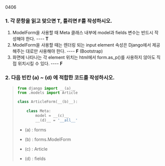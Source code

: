 0406

### 1. 각 문항을 읽고 맞으면 T, 틀리면 F를 작성하시오.

1. ModelForm을 사용할 때 Meta 클래스 내부에 model과 fields 변수는 반드시 작성해야 한다. ---- **T**
2. ModelForm을 사용할 때는 렌더링 되는 input element 속성은 Django에서 제공 해주는 대로만 사용해야 한다. ---- **F** (Bootstrap)
3. 화면에 나타나는 각 element 위치는 html에서 form.as_p()를 사용하지 않아도 직접 위치시킬 수 있다. ---- **F**



### 2. 다음 빈칸 (a) ~ (d) 에 적합한 코드를 작성하시오.

> ```python
> from django import __(a)__
> from .models import Article
> 
> class ArticleForm(__(b)__):
>     
>     class Meta:
>         model = __(c)__
>         __(d)__ = '__all__'
> ```
>
> * (a) : forms
>
> * (b) : forms.ModelForm
>
> * (c) : Article
>
> * (d) : fields
>
>   